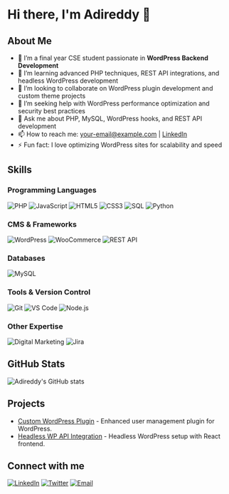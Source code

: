 # Hi there, I'm Adireddy 👋

<!-- GitHub profile picture displays automatically -->

## About Me
- 🔭 I’m a final year CSE student passionate in **WordPress Backend Development**
- 🌱 I’m learning advanced PHP techniques, REST API integrations, and headless WordPress development
- 👯 I’m looking to collaborate on WordPress plugin development and custom theme projects
- 🤔 I’m seeking help with WordPress performance optimization and security best practices
- 💬 Ask me about PHP, MySQL, WordPress hooks, and REST API development
- 📫 How to reach me: [your-email@example.com](mailto:your-email@example.com) | [LinkedIn](https://linkedin.com/in/yourprofile)
- ⚡ Fun fact: I love optimizing WordPress sites for scalability and speed

## Skills

### Programming Languages
![PHP](https://img.shields.io/badge/PHP-777BB4?style=for-the-badge&logo=php&logoColor=white)
![JavaScript](https://img.shields.io/badge/JavaScript-F7DF1E?style=for-the-badge&logo=javascript&logoColor=black)
![HTML5](https://img.shields.io/badge/HTML5-E34F26?style=for-the-badge&logo=html5&logoColor=white)
![CSS3](https://img.shields.io/badge/CSS3-1572B6?style=for-the-badge&logo=css3&logoColor=white)
![SQL](https://img.shields.io/badge/SQL-4479A1?style=for-the-badge&logo=mysql&logoColor=white)
![Python](https://img.shields.io/badge/Python-3776AB?style=for-the-badge&logo=python&logoColor=white)

### CMS & Frameworks
![WordPress](https://img.shields.io/badge/WordPress-21759B?style=for-the-badge&logo=wordpress&logoColor=white)
![WooCommerce](https://img.shields.io/badge/WooCommerce-96588A?style=for-the-badge&logo=woocommerce&logoColor=white)
![REST API](https://img.shields.io/badge/REST_API-4CAF50?style=for-the-badge&logo=rest-api&logoColor=white)

### Databases
![MySQL](https://img.shields.io/badge/MySQL-4479A1?style=for-the-badge&logo=mysql&logoColor=white)

### Tools & Version Control
![Git](https://img.shields.io/badge/Git-F05032?style=for-the-badge&logo=git&logoColor=white)
![VS Code](https://img.shields.io/badge/Visual_Studio_Code-007ACC?style=for-the-badge&logo=visual-studio-code&logoColor=white)
![Node.js](https://img.shields.io/badge/Node.js-339933?style=for-the-badge&logo=node.js&logoColor=white)



### Other Expertise
![Digital Marketing](https://img.shields.io/badge/Digital_Marketing-FF6C37?style=for-the-badge&logo=marketing&logoColor=white)
![Jira](https://img.shields.io/badge/Jira-0052CC?style=for-the-badge&logo=jira&logoColor=white)

## GitHub Stats
![Adireddy's GitHub stats](https://github-readme-stats.vercel.app/api?username=Adireddy113&show_icons=true&theme=radical)

## Projects
- [Custom WordPress Plugin](https://github.com/Adireddy113/custom-wordpress-plugin) - Enhanced user management plugin for WordPress.
- [Headless WP API Integration](https://github.com/Adireddy113/headless-wp-api) - Headless WordPress setup with React frontend.

## Connect with me
[![LinkedIn](https://img.shields.io/badge/LinkedIn-blue?style=for-the-badge&logo=linkedin&logoColor=white)](https://linkedin.com/in/yourprofile)
[![Twitter](https://img.shields.io/badge/Twitter-1DA1F2?style=for-the-badge&logo=twitter&logoColor=white)](https://twitter.com/yourhandle)
[![Email](https://img.shields.io/badge/Email-D14836?style=for-the-badge&logo=gmail&logoColor=white)](mailto:your-email@example.com)
